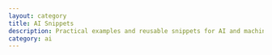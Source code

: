 ```yaml
---
layout: category
title: AI Snippets
description: Practical examples and reusable snippets for AI and machine learning tasks
category: ai
---
```

